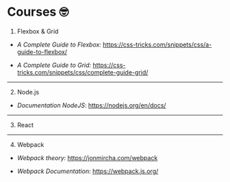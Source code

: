 # **Courses** 🤓

1. Flexbox & Grid

* _A Complete Guide to Flexbox:_ https://css-tricks.com/snippets/css/a-guide-to-flexbox/

* _A Complete Guide to Grid:_ https://css-tricks.com/snippets/css/complete-guide-grid/

***

2. Node.js

* _Documentation NodeJS_: https://nodejs.org/en/docs/

***

3. React 

***

4. Webpack

* _Webpack theory:_ https://jonmircha.com/webpack

* _Webpack Documentation:_ https://webpack.js.org/